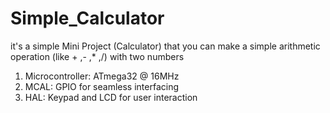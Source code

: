 # Simple_Calculator
it's a simple Mini Project (Calculator) that you can make a simple arithmetic operation (like + ,- ,* ,/) with two numbers

1. Microcontroller: ATmega32 @ 16MHz
2. MCAL: GPIO for seamless interfacing
3. HAL: Keypad and LCD for user interaction
